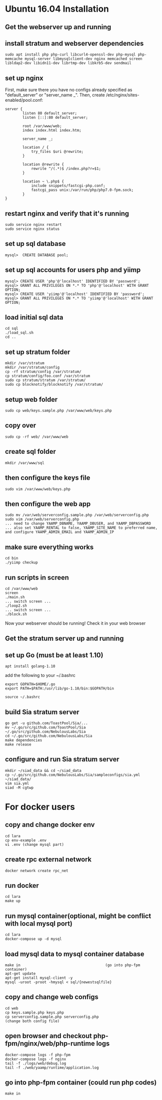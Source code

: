 # Ubuntu 16.04 Installation

## Get the webserver up and running

install stratum and webserver dependencies
---
	sudo apt install php php-curl libcurl4-openssl-dev php-mysql php-memcache mysql-server libmysqlclient-dev nginx memcached screen libldap2-dev libidn11-dev librtmp-dev libkrb5-dev sendmail

set up nginx
---
First, make sure there you have no configs already specified as "default_server" or "server_name _".
Then, create /etc/nginx/sites-enabled/pool.conf:

	server {
	        listen 80 default_server;
	        listen [::]:80 default_server;

	        root /var/www/web;
	        index index.html index.htm;

	        server_name _;

	        location / {
	            try_files $uri @rewrite;
	        }

	        location @rewrite {
	            rewrite ^/(.*)$ /index.php?r=$1;
	        }

	        location ~ \.php$ {
	            include snippets/fastcgi-php.conf;
	            fastcgi_pass unix:/var/run/php/php7.0-fpm.sock;
	        }
	}

restart nginx and verify that it's running
---
	sudo service nginx restart
	sudo service nginx status

set up sql database
---
	mysql>  CREATE DATABASE pool;

set up sql accounts for users php and yiimp
---
	mysql> CREATE USER 'php'@'localhost' IDENTIFIED BY 'password';
	mysql> GRANT ALL PRIVILEGES ON *.* TO 'php'@'localhost' WITH GRANT OPTION;
	mysql> CREATE USER 'yiimp'@'localhost' IDENTIFIED BY 'password';
	mysql> GRANT ALL PRIVILEGES ON *.* TO 'yiimp'@'localhost' WITH GRANT OPTION;

load initial sql data
---
	cd sql
	./load_sql.sh
	cd ..

set up stratum folder
---
	mkdir /var/stratum
	mkdir /var/stratum/config
	cp -rf stratum/config /var/stratum/
	cp stratum/config/foo.conf /var/stratum
	sudo cp stratum/stratum /var/stratum/
	sudo cp blocknotify/blocknotify /var/stratum/

setup web folder
---
	sudo cp web/keys.sample.php /var/www/web/keys.php

copy over
---
	sudo cp -rf web/ /var/www/web

create sql folder
---
	mkdir /var/www/sql

then configure the keys file
---
	sudo vim /var/www/web/keys.php

then configure the web app
---
	sudo mv /var/web/serverconfig.sample.php /var/web/serverconfig.php
	sudo vim /var/web/serverconfig.php
	... need to change YAAMP_DBNAME, YAAMP_DBUSER, and YAAMP_DBPASSWORD
	... also set YAAMP_RENTAL to false, YAAMP_SITE_NAME to preferred name, and configure YAAMP_ADMIN_EMAIL and YAAMP_ADMIN_IP

make sure everything works
---
	cd bin
	./yiimp checkup

run scripts in screen
---
	cd /var/www/web
	screen
	./main.sh
	... switch screen ...
	./loop2.sh
	... switch screen ...
	./block.sh

Now your webserver should be running! Check it in your web browser

## Get the stratum server up and running

set up Go (must be at least 1.10)
---
	apt install golang-1.10

add the following to your ~/.bashrc

	export GOPATH=$HOME/.go
	export PATH=$PATH:/usr/lib/go-1.10/bin:$GOPATH/bin

	source ~/.bashrc

build Sia stratum server
---
	go get -u github.com/ToastPool/Sia/...
	mv ~/.go/src/github.com/ToastPool/Sia ~/.go/src/github.com/NebulousLabs/Sia
	cd ~/.go/src/github.com/NebulousLabs/Sia
	make dependencies
	make release

configure and run Sia stratum server
---
	mkdir ~/siad_data && cd ~/siad_data
	cp ~/.go/src/github.com/NebulousLabs/Sia/sampleconfigs/sia.yml ~/siad_data/
	vim sia.yml
	siad -M cgtwp

# For docker users

copy and change docker env
---
	cd lara
	cp env-example .env
	vi .env (change mysql part)

create rpc external network
---
	docker network create rpc_net

run docker
---
	cd lara
	make up

run mysql container(optional, might be conflict with local mysql port)
---
	cd lara
	docker-compose up -d mysql

load mysql data to mysql container database
---
	make in                                       (go into php-fpm container)
	apt-get update
	apt-get install mysql-client -y
	mysql -uroot -proot -hmysql < sql/{newestsqlfile}

copy and change web configs
---
	cd web
	cp keys.sample.php keys.php
	cp serverconfig.sample.php serverconfig.php
	(change both config file)

open browser and checkout php-fpm/nginx/web/php-runtime logs
---
	docker-compose logs -f php-fpm
	docker-compose logs -f nginx
	tail -f ./logs/web/debug.log
	tail -f ./web/yaamp/runtime/application.log

go into php-fpm container (could run php codes)
---
	make in
